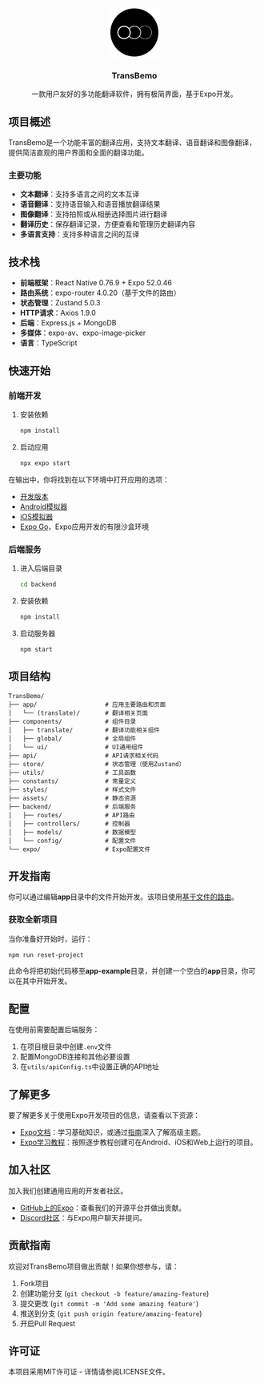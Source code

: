 <div align="center">
  <img src="./assets/images/logo.png" alt="logo" style="width: 100px;">
  <h3>TransBemo</h3>
  <p>一款用户友好的多功能翻译软件，拥有极简界面，基于Expo开发。</p>
</div>

## 项目概述

TransBemo是一个功能丰富的翻译应用，支持文本翻译、语音翻译和图像翻译，提供简洁直观的用户界面和全面的翻译功能。

### 主要功能

- **文本翻译**：支持多语言之间的文本互译
- **语音翻译**：支持语音输入和语音播放翻译结果
- **图像翻译**：支持拍照或从相册选择图片进行翻译
- **翻译历史**：保存翻译记录，方便查看和管理历史翻译内容
- **多语言支持**：支持多种语言之间的互译

## 技术栈

- **前端框架**：React Native 0.76.9 + Expo 52.0.46
- **路由系统**：expo-router 4.0.20（基于文件的路由）
- **状态管理**：Zustand 5.0.3
- **HTTP请求**：Axios 1.9.0
- **后端**：Express.js + MongoDB
- **多媒体**：expo-av、expo-image-picker
- **语言**：TypeScript

## 快速开始

### 前端开发

1. 安装依赖

   ```bash
   npm install
   ```

2. 启动应用

   ```bash
   npx expo start
   ```

在输出中，你将找到在以下环境中打开应用的选项：

- [开发版本](https://docs.expo.dev/develop/development-builds/introduction/)
- [Android模拟器](https://docs.expo.dev/workflow/android-studio-emulator/)
- [iOS模拟器](https://docs.expo.dev/workflow/ios-simulator/)
- [Expo Go](https://expo.dev/go)，Expo应用开发的有限沙盒环境

### 后端服务

1. 进入后端目录

   ```bash
   cd backend
   ```

2. 安装依赖

   ```bash
   npm install
   ```

3. 启动服务器

   ```bash
   npm start
   ```

## 项目结构

```
TransBemo/
├── app/                   # 应用主要路由和页面
│   └── (translate)/       # 翻译相关页面
├── components/            # 组件目录
│   ├── translate/         # 翻译功能相关组件
│   ├── global/            # 全局组件
│   └── ui/                # UI通用组件
├── api/                   # API请求相关代码
├── store/                 # 状态管理（使用Zustand）
├── utils/                 # 工具函数
├── constants/             # 常量定义
├── styles/                # 样式文件
├── assets/                # 静态资源
├── backend/               # 后端服务
│   ├── routes/            # API路由
│   ├── controllers/       # 控制器
│   ├── models/            # 数据模型
│   └── config/            # 配置文件
└── expo/                  # Expo配置文件
```

## 开发指南

你可以通过编辑**app**目录中的文件开始开发。该项目使用[基于文件的路由](https://docs.expo.dev/router/introduction)。

### 获取全新项目

当你准备好开始时，运行：

```bash
npm run reset-project
```

此命令将把初始代码移至**app-example**目录，并创建一个空白的**app**目录，你可以在其中开始开发。

## 配置

在使用前需要配置后端服务：

1. 在项目根目录中创建`.env`文件
2. 配置MongoDB连接和其他必要设置
3. 在`utils/apiConfig.ts`中设置正确的API地址

## 了解更多

要了解更多关于使用Expo开发项目的信息，请查看以下资源：

- [Expo文档](https://docs.expo.dev/)：学习基础知识，或通过[指南](https://docs.expo.dev/guides)深入了解高级主题。
- [Expo学习教程](https://docs.expo.dev/tutorial/introduction/)：按照逐步教程创建可在Android、iOS和Web上运行的项目。

## 加入社区

加入我们创建通用应用的开发者社区。

- [GitHub上的Expo](https://github.com/expo/expo)：查看我们的开源平台并做出贡献。
- [Discord社区](https://chat.expo.dev)：与Expo用户聊天并提问。

## 贡献指南

欢迎对TransBemo项目做出贡献！如果你想参与，请：

1. Fork项目
2. 创建功能分支 (`git checkout -b feature/amazing-feature`)
3. 提交更改 (`git commit -m 'Add some amazing feature'`)
4. 推送到分支 (`git push origin feature/amazing-feature`)
5. 开启Pull Request

## 许可证

本项目采用MIT许可证 - 详情请参阅LICENSE文件。

